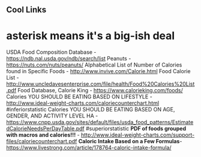 ## Cool Links 
# asterisk means it's a big-ish deal #

USDA Food Composition Database - https://ndb.nal.usda.gov/ndb/search/list
Peanuts - https://nuts.com/nuts/peanuts/ 
Alphabetical List of Number of Calories found in Specific Foods - http://www.invive.com/Calorie.html
Food Calorie List - http://www.uncledavesenterprise.com/file/health/Food%20Calories%20List.pdf
Food Database, Calorie King - https://www.calorieking.com/foods/
Calories YOU SHOULD BE EATING BASED ON LIFESTYLE - http://www.ideal-weight-charts.com/caloriecounterchart.html #inferiorstatistic
Calories YOU SHOULD BE EATING BASED ON AGE, GENDER, AND ACTIVITY LEVEL HA - https://www.cnpp.usda.gov/sites/default/files/usda_food_patterns/EstimatedCalorieNeedsPerDayTable.pdf #superiorstatistic
**PDF of foods grouped with macros and calories!!!** - http://www.ideal-weight-charts.com/support-files/caloriecounterchart.pdf
**Caloric Intake Based on a Few Formulas**- https://www.livestrong.com/article/178764-caloric-intake-formula/

